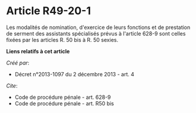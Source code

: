 # Article R49-20-1

Les modalités de nomination, d'exercice de leurs fonctions et de prestation de serment des assistants spécialisés prévus à
l'article 628-9 sont celles fixées par les articles R. 50 bis à R. 50 sexies.

**Liens relatifs à cet article**

_Créé par_:

  - Décret n°2013-1097 du 2 décembre 2013 - art. 4

_Cite_:

  - Code de procédure pénale - art. 628-9
  - Code de procédure pénale - art. R50 bis
